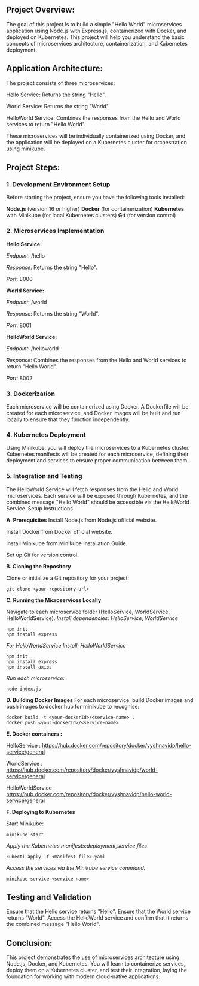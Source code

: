 
## Project Overview:
The goal of this project is to build a simple "Hello World" microservices application using Node.js with Express.js, containerized with Docker, and deployed on Kubernetes. This project will help you understand the basic concepts of microservices architecture, containerization, and Kubernetes deployment.

## Application Architecture:
The project consists of three microservices:

Hello Service: Returns the string "Hello".

World Service: Returns the string "World".

HelloWorld Service: Combines the responses from the Hello and World services to return "Hello World".

These microservices will be individually containerized using Docker, and the application will be deployed on a Kubernetes cluster for orchestration using minikube.

## Project Steps:
### 1. Development Environment Setup
Before starting the project, ensure you have the following tools installed:

**Node.js** (version 16 or higher)
**Docker** (for containerization)
**Kubernetes** with Minikube (for local Kubernetes clusters)
**Git** (for version control)
### 2. Microservices Implementation
**Hello Service:**

_Endpoint_: /hello

_Response_: Returns the string "Hello".

_Port_: 8000

**World Service:**

_Endpoint_: /world

_Response_: Returns the string "World".

_Port_: 8001

**HelloWorld Service:**

_Endpoint_: /helloworld

_Response_: Combines the responses from the Hello and World services to return "Hello World".

_Port_: 8002

### 3. Dockerization

Each microservice will be containerized using Docker. A Dockerfile will be created for each microservice, and Docker images will be built and run locally to ensure that they function independently.

### 4. Kubernetes Deployment

Using Minikube, you will deploy the microservices to a Kubernetes cluster. Kubernetes manifests will be created for each microservice, defining their deployment and services to ensure proper communication between them.

### 5. Integration and Testing

The HelloWorld Service will fetch responses from the Hello and World microservices.
Each service will be exposed through Kubernetes, and the combined message "Hello World" should be accessible via the HelloWorld Service.
Setup Instructions

**A. Prerequisites**
Install Node.js from Node.js official website.

Install Docker from Docker official website.

Install Minikube from Minikube Installation Guide.

Set up Git for version control.

**B. Cloning the Repository**

Clone or initialize a Git repository for your project:

```
git clone <your-repository-url>

```
**C. Running the Microservices Locally**

Navigate to each microservice folder (HelloService, WorldService, HelloWorldService).
_Install dependencies: HelloService, WorldService_
```
npm init
npm install express

```
_For HelloWorldService Install: HelloWorldService_

```
npm init
npm install express
npm install axios

```
_Run each microservice:_

```
node index.js

```
**D. Building Docker Images**
For each microservice, build Docker images and push images to docker hub for minikube to recognise:
```
docker build -t <your-dockerId>/<service-name> .
docker push <your-dockerId>/<service-name>

```

**E. Docker containers :**

HelloService : https://hub.docker.com/repository/docker/vyshnavidp/hello-service/general

WorldService : https://hub.docker.com/repository/docker/vyshnavidp/world-service/general

HelloWorldService : https://hub.docker.com/repository/docker/vyshnavidp/hello-world-service/general

**F. Deploying to Kubernetes**

Start Minikube:
```
minikube start

```

_Apply the Kubernetes manifests:deployment,service files_

```
kubectl apply -f <manifest-file>.yaml

```
_Access the services via the Minikube service command:_

```
minikube service <service-name>

```

## Testing and Validation
Ensure that the Hello service returns "Hello".
Ensure that the World service returns "World".
Access the HelloWorld service and confirm that it returns the combined message "Hello World".

## Conclusion:
This project demonstrates the use of microservices architecture using Node.js, Docker, and Kubernetes. You will learn to containerize services, deploy them on a Kubernetes cluster, and test their integration, laying the foundation for working with modern cloud-native applications.

